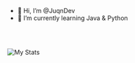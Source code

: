 - 👋 Hi, I’m @JuqnDev
- 🌱 I’m currently learning Java & Python

<!---
JuqnDev/JuqnDev is a ✨ special ✨ repository because its `README.md` (this file) appears on your GitHub profile.
You can click the Preview link to take a look at your changes.
--->

<br />
<br />

![My Stats](https://github-readme-stats.vercel.app/api?username=ZetherDev)

